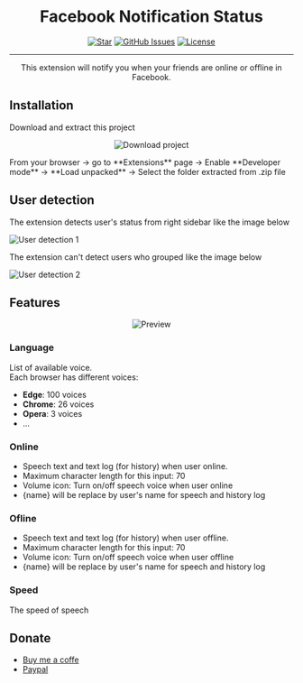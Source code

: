 <h1 align="center">Facebook Notification Status</h1>

<div align="center">

[![Star](https://badgen.net/github/stars/truongthang2211/facebook_notification_status?color=yellow)]()
[![GitHub Issues](https://badgen.net/github/issues/truongthang2211/facebook_notification_status?color=green)](https://github.com/truongthang2211/facebook_notification_status/issues)
[![License](https://badgen.net/github/license/truongthang2211/facebook_notification_status)](/LICENSE)

</div>

---

<p align="center"> This extension will notify you when your friends are online or offline in Facebook.
    <br> 
</p>

## Installation <a name = "installation"></a>

Download and extract this project

<div align="center">

![Download project](https://res.cloudinary.com/dyjtdqqyd/image/upload/v1657443155/facebook_notification_status/Screenshot_2022-07-10_142835_y5hu9u.png)

</div>
From your browser -> go to **Extensions** page -> Enable **Developer mode** -> **Load unpacked** -> Select the folder extracted from .zip file

## User detection <a name = "user_detection"></a>

The extension detects user's status from right sidebar like the image below

![User detection 1](https://res.cloudinary.com/dyjtdqqyd/image/upload/v1657444060/facebook_notification_status/Screenshot_2022-07-10_150238_j3cupl.png)

The extension can't detect users who grouped like the image below

![User detection 2](https://res.cloudinary.com/dyjtdqqyd/image/upload/v1657444060/facebook_notification_status/Screenshot_2022-07-10_151837_fk2y8s.png)

## Features

<div align="center">

![Preview](https://res.cloudinary.com/dyjtdqqyd/image/upload/v1657437489/facebook_notification_status/Screenshot_2022-07-10_141747_h4g7on.png)

</div>

### Language

List of available voice.<br>
Each browser has different voices:

- **Edge**: 100 voices
- **Chrome**: 26 voices
- **Opera**: 3 voices
- ...

### Online

- Speech text and text log (for history) when user online.<br>
- Maximum character length for this input: 70<br>
- Volume icon: Turn on/off speech voice when user online<br>
- {name} will be replace by user's name for speech and history log

### Ofline

- Speech text and text log (for history) when user offline.<br>
- Maximum character length for this input: 70<br>
- Volume icon: Turn on/off speech voice when user offline<br>
- {name} will be replace by user's name for speech and history log

### Speed

The speed of speech

## Donate

- [Buy me a coffe](paypal.me/truongthang2211)
- [Paypal](paypal.me/truongthang2211)
